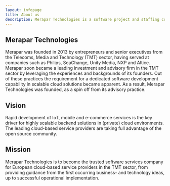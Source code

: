 ```yaml
---
layout: infopage
title: About us
description: Merapar Technologies is a software project and staffing company focussing on the development of scalable backend solutions using cloud-based technologies in (private) cloud environments using agile methodologies.
---
```


## Merapar Technologies
Merapar was founded in 2013 by entrepreneurs and senior executives from the Telecoms, Media and Technology (TMT) sector, having served at companies such as Philips, SeaChange, Unity Media, NXP and Altice. Merapar soon became a leading investment and advisory firm in the TMT sector by leveraging the experiences and backgrounds of its founders. Out of these practices the requirement for a dedicated software development capability in scalable cloud solutions became apparent. As a result, Merapar Technologies was founded, as a spin off from its advisory practice.

## Vision
Rapid development of IoT, mobile and e-commerce services is the key driver for highly scalable backend solutions in (private) cloud environments. The leading cloud-based service providers are taking full advantage of the open source community.

## Mission
Merapar Technologies is to become the trusted software services company for European cloud-based service providers in the TMT sector, from providing guidance from the first occurring business- and technology ideas, up to successful operational implementation.
